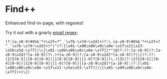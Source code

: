 # Find++

Enhanced find-in-page, with regexes!

Try it out with a gnarly [email regex](https://stackoverflow.com/questions/201323/how-can-i-validate-an-email-address-using-a-regular-expression/):

```regexp
(?:[a-z0-9!#$%&'*+\x2f=?^_`\x7b-\x7d~\x2d]+(?:\.[a-z0-9!#$%&'*+\x2f=?^_`\x7b-\x7d~\x2d]+)*|"(?:[\x01-\x08\x0b\x0c\x0e-\x1f\x21\x23-\x5b\x5d-\x7f]|\\[\x01-\x09\x0b\x0c\x0e-\x7f])*")@(?:(?:[a-z0-9](?:[a-z0-9\x2d]*[a-z0-9])?\.)+[a-z0-9](?:[a-z0-9\x2d]*[a-z0-9])?|\[(?:(?:(2(5[0-5]|[0-4][0-9])|1[0-9][0-9]|[1-9]?[0-9]))\.){3}(?:(2(5[0-5]|[0-4][0-9])|1[0-9][0-9]|[1-9]?[0-9])|[a-z0-9\x2d]*[a-z0-9]:(?:[\x01-\x08\x0b\x0c\x0e-\x1f\x21-\x5a\x53-\x7f]|\\[\x01-\x09\x0b\x0c\x0e-\x7f])+)\])
```

